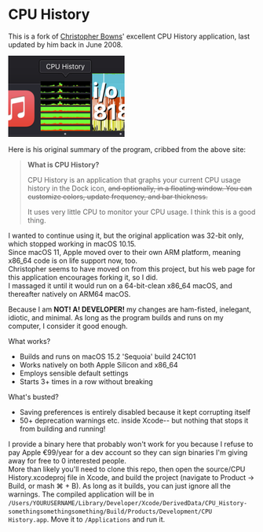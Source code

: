 # CPU History

This is a fork of [Christopher Bowns](https://cbowns.com/cpuhistory/)' excellent CPU History application, last updated by him back in June 2008.

![miniscreenshot](miniscreenshot.png)

Here is his original summary of the program, cribbed from the above site:  

>**What is CPU History?**
>
>CPU History is an application that graphs your current CPU usage history in the Dock icon, ~~and optionally, in a floating window. You can customize colors, update frequency, and bar thickness.~~
>
>It uses very little CPU to monitor your CPU usage. I think this is a good thing. 

I wanted to continue using it, but the original application was 32-bit only, which stopped working in macOS 10.15.  
Since macOS 11, Apple moved over to their own ARM platform, meaning x86_64 code is on life support now, too.  
Christopher seems to have moved on from this project, but his web page for this application encourages forking it, so I did.  
I massaged it until it would run on a 64-bit-clean x86_64 macOS, and thereafter natively on ARM64 macOS.   

Because I am **NOT! A! DEVELOPER!** my changes are ham-fisted, inelegant, idiotic, and minimal. As long as the program builds and runs on my computer, I consider it good enough. 

What works?
- Builds and runs on macOS 15.2 'Sequoia' build 24C101
- Works natively on both Apple Silicon and x86_64
- Employs sensible default settings
- Starts 3+ times in a row without breaking

What's busted?
- Saving preferences is entirely disabled because it kept corrupting itself
- 50+ deprecation warnings etc. inside Xcode-- but nothing that stops it from building and running!

I provide a binary here that probably won't work for you because I refuse to pay Apple €99/year for a dev account so they can sign binaries I'm giving away for free to 0 interested people.  
More than likely you'll need to clone this repo, then open the source/CPU History.xcodeproj file in Xcode, and build the project (navigate to Product -> Build, or mash ⌘ + B). As long as it builds, you can just ignore all the warnings. The compiled application will be in `/Users/YOURUSERNAME/Library/Developer/Xcode/DerivedData/CPU_History-somethingsomethingsomething/Build/Products/Development/CPU History.app`. Move it to `/Applications` and run it. 
